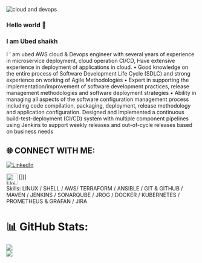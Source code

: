![cloud and devops](https://github.com/shaikh-ubed/shaikh-ubed/blob/main/gif_icons/Blue%20Tosca%20Geometric%20Technology%20Linkedln%20Banner%20(1).gif)


### Hello world 👋


###  I am Ubed shaikh


I ' am ubed AWS cloud & Devops engineer with several years of experience in microservice deployment, cloud operation CI/CD, Have extensive experience in deployment of applications in cloud. • Good knowledge on the entire process of Software Development Life Cycle (SDLC) and strong experience on working of Agile Methodologies • Expert in supporting the implementation/improvement of software development practices, release management methodologies and software deployment strategies • Ability in managing all aspects of the software configuration management process including code compilation, packaging, deployment, release methodology and application configuration. Designed and implemented a continuous build-test-deployment (CI/CD) system with multiple component pipelines using Jenkins to support weekly releases and out-of-cycle releases based on business needs

## 🌐 CONNECT WITH ME:
[![LinkedIn](https://img.shields.io/badge/LinkedIn-%230077B5.svg?logo=linkedin&logoColor=white)](https://www.linkedin.com/in/ubed-shaikh-devops/) 


[<img align="left" alt="Unix" width="30px" src="[https://raw.githubusercontent.com/deekshithsn/DeekshithSN/master/Tools_icons/linux.png](https://github.com/shaikh-ubed/shaikh-ubed/blob/main/gif_icons/linux.png)" />][]






Skills: LINUX / SHELL  / AWS/ TERRAFORM / ANSIBLE / GIT & GITHUB / MAVEN / JENKINS / SONARQUBE / JROG / DOCKER / KUBERNETES / PROMETHEUS & GRAFAN / JIRA







# 📊 GitHub Stats:
![](https://github-readme-stats.vercel.app/api?username=shaikh-ubed&theme=blue-green&hide_border=false&include_all_commits=false&count_private=false)<br/>
![](https://github-readme-streak-stats.herokuapp.com/?user=shaikh-ubed&theme=blue-green&hide_border=false)<br/>




